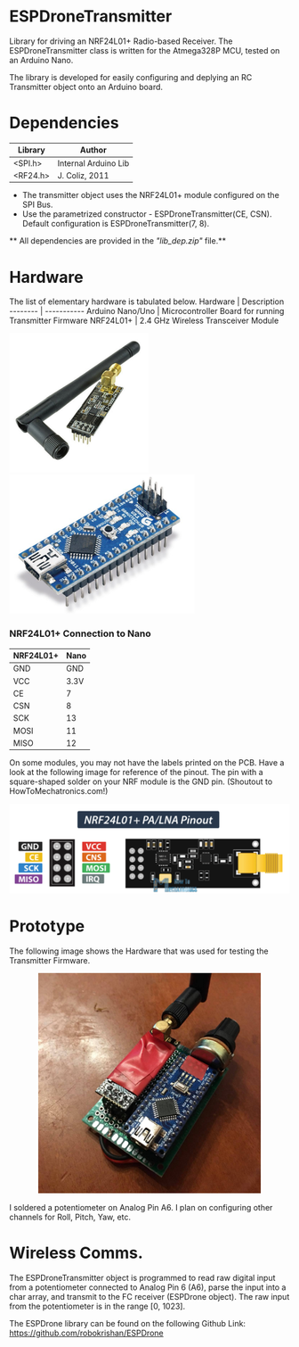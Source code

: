 # ESPDroneTransmitter
Library for driving an NRF24L01+ Radio-based Receiver. The ESPDroneTransmitter class is written for the Atmega328P MCU, tested on an Arduino Nano.

The library is developed for easily configuring and deplying an RC Transmitter object onto an Arduino board.

# Dependencies
Library | Author
------- | ------
<SPI.h> | Internal Arduino Lib
<RF24.h> | J. Coliz, 2011

- The transmitter object uses the NRF24L01+ module configured on the SPI Bus. 
- Use the parametrized constructor - ESPDroneTransmitter(CE, CSN). Default configuration is ESPDroneTransmitter(7, 8).

** All dependencies are provided in the *"lib_dep.zip"* file.**

# Hardware
The list of elementary hardware is tabulated below.
Hardware | Description
-------- | -----------
Arduino Nano/Uno | Microcontroller Board for running Transmitter Firmware
NRF24L01+ | 2.4 GHz Wireless Transceiver Module

<p align="left">
  <img src="/img/nrf.jpeg" height="250" />
  <img src="/img/nano.jpg" height="250" /> 
</p>

### NRF24L01+ Connection to Nano
NRF24L01+ | Nano
--------- | ----
GND | GND
VCC | 3.3V
CE | 7
CSN | 8
SCK | 13
MOSI | 11
MISO | 12

On some modules, you may not have the labels printed on the PCB. Have a look at the following image for reference of the pinout. The pin with a square-shaped solder on your NRF module is the GND pin. (Shoutout to HowToMechatronics.com!)

<p align="center">
  <img src="/img/nrfpins.png" width=600 />
</p>


# Prototype
The following image shows the Hardware that was used for testing the Transmitter Firmware.
<p align="center">
  <img src="/img/transmitter.jpg" width="400" />
</p>

I soldered a potentiometer on Analog Pin A6. I plan on configuring other channels for Roll, Pitch, Yaw, etc.

# Wireless Comms.
The ESPDroneTransmitter object is programmed to read raw digital input from a potentiometer connected to Analog Pin 6 (A6), parse the input into a char array, and transmit to the FC receiver (ESPDrone object). The raw input from the potentiometer is in the range [0, 1023].

The ESPDrone library can be found on the following Github Link: https://github.com/robokrishan/ESPDrone
